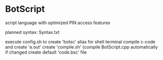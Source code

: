 
# BotScript
script language with optimized PIN access features

planned syntax: Syntax.txt

execute config.sh to
  create 'botsc' alias for shell terminal
  compile c-code and create 'a.out'
  create 'compile.sh' (compile BotScript.cpp automatically if changed
  create default 'code.bsc' file
